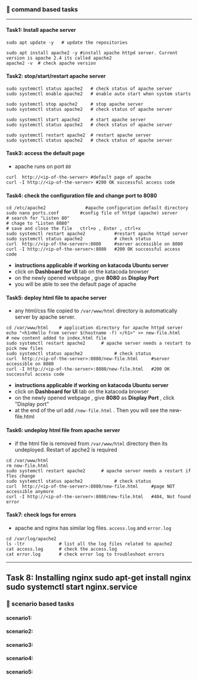 ### :camel: command based tasks
---
#### Task1: Install apache server
```
sudo apt update -y   # update the repositories

sudo apt install apache2 -y #install apache httpd server. Current version is apache 2.4 its called apache2 
apache2 -v  # check apache version

```
#### Task2: stop/start/restart apache server
```
sudo systemctl status apache2   # check status of apache server
sudo systemctl enable apache2   # enable auto start when system starts

sudo systemctl stop apache2     # stop apache server
sudo systemctl status apache2   # check status of apache server

sudo systemctl start apache2    # start apache server
sudo systemctl status apache2   # check status of apache server

sudo systemctl restart apache2  # restart apache server
sudo systemctl status apache2   # check status of apache server
```

#### Task3: access the default page
* apache runs on port `80`
```
curl  http://<ip-of-the-server> #default page of apache 
curl -I http://<ip-of-the-server> #200 OK successful access code
```

#### Task4: check the configuration file and change port to 8080
```
cd /etc/apache2               #apache configuration default directory
sudo nano ports.conf        #config file of httpd (apache) server
# search for "Listen 80"
# chage to "Listen 8080"    
# save and close the file   ctrl+o , Enter , ctrl+x
sudo systemctl restart apache2           #restart apache httpd server
sudo systemctl status apache2            # check status
curl  http://<ip-of-the-server>:8080     #server accessible on 8080
curl -I http://<ip-of-the-server>:8080   #200 OK successful access code
```
* __instructions applicable if working on katacoda Ubuntu server__
* click on __Dashboard for UI__ tab on the katacoda browser
* on the newly opened webpage , give __8080__ as __Display Port__
* you will be able to see the default page of apache
#### Task5: deploy html file to apache server
* any html/css file copied to `/var/www/html` directory is automatically server by apache server.
```
cd /var/www/html    # application directory for apache httpd server
echo "<h1>Hello from server $(hostname -f) </h1>" >> new-file.html     # new content added to index.html file 
sudo systemctl restart apache2      # apache server needs a restart to pick new files
sudo systemctl status apache2            # check status
curl  http://<ip-of-the-server>:8080/new-file.html     #server accessible on 8080
curl -I http://<ip-of-the-server>:8080/new-file.html   #200 OK successful access code
```
* __instructions applicable if working on katacoda Ubuntu server__
* click on __Dashboard for UI__ tab on the katacoda browser
* on the newly opened webpage , give __8080__ as __Display Port__ , click "Display port"
* at the end of the url add `/new-file.html` . Then you will see the new-file.html
#### Task6: undeploy html file from apache server
* if the html file is removed from `/var/www/html` directory then its undeployed. Restart of apche2 is required
```
cd /var/www/html
rm new-file.html
sudo systemctl restart apache2      # apache server needs a restart if fles change
sudo systemctl status apache2            # check status
curl  http://<ip-of-the-server>:8080/new-file.html     #page NOT accessible anymore
curl -I http://<ip-of-the-server>:8080/new-file.html   #404, Not found error
```
#### Task7: check logs for errors
* apache and nginx has similar log files. `access.log` and `error.log`
```
cd /var/log/apache2
ls -ltr             # list all the log files related to apache2
cat access.log      # check the access.log
cat error.log       # check error log to troubleshoot errors
```
---

Task 8: Installing nginx
sudo apt-get install nginx
sudo systemctl start nginx.service
---
### :rocket: scenario based tasks 
#### scenario1: 
#### scenario2: 
#### scenario3: 
#### scenario4: 
#### scenario5: 
